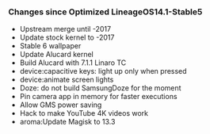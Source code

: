 ### Changes since Optimized LineageOS14.1-Stable5

* Upstream merge until -2017
* Update stock kernel to -2017
* Stable 6 wallpaper
* Update Alucard kernel
* Build Alucard with 7.1.1 Linaro TC
* device:capacitive keys: light up only when pressed
* device:animate screen lights
* Doze: do not build SamsungDoze for the moment
* Pin camera app in memory for faster executions
* Allow GMS power saving
* Hack to make YouTube 4K videos work
* aroma:Update Magisk to 13.3